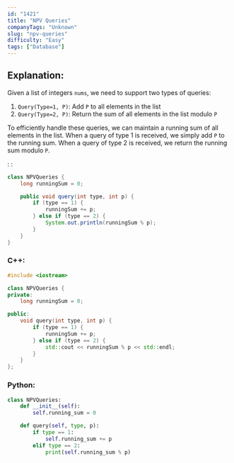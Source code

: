 ```yaml
---
id: "1421"
title: "NPV Queries"
companyTags: "Unknown"
slug: "npv-queries"
difficulty: "Easy"
tags: ["Database"]
---
```


## Explanation:

Given a list of integers `nums`, we need to support two types of queries:
1. `Query(Type=1, P)`: Add `P` to all elements in the list
2. `Query(Type=2, P)`: Return the sum of all elements in the list modulo `P`

To efficiently handle these queries, we can maintain a running sum of all elements in the list. When a query of type 1 is received, we simply add `P` to the running sum. When a query of type 2 is received, we return the running sum modulo `P`.

:
:
```java
class NPVQueries {
    long runningSum = 0;

    public void query(int type, int p) {
        if (type == 1) {
            runningSum += p;
        } else if (type == 2) {
            System.out.println(runningSum % p);
        }
    }
}
```

### C++:
```cpp
#include <iostream>

class NPVQueries {
private:
    long runningSum = 0;

public:
    void query(int type, int p) {
        if (type == 1) {
            runningSum += p;
        } else if (type == 2) {
            std::cout << runningSum % p << std::endl;
        }
    }
};
```

### Python:
```python
class NPVQueries:
    def __init__(self):
        self.running_sum = 0

    def query(self, type, p):
        if type == 1:
            self.running_sum += p
        elif type == 2:
            print(self.running_sum % p)
```